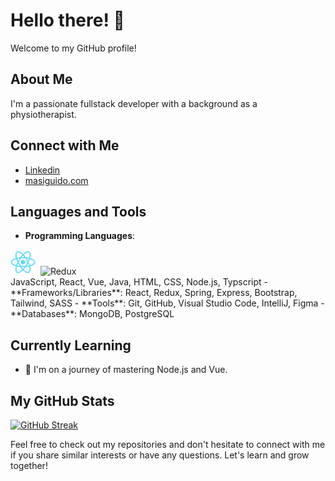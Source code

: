# Hello there! 👋

Welcome to my GitHub profile!

## About Me

I'm a passionate fullstack developer with a background as a physiotherapist.

## Connect with Me

- [Linkedin](https://www.linkedin.com/in/guido-masi-fullstack-dev/)
- [masiguido.com](https://www.masiguido.com/)

## Languages and Tools

- **Programming Languages**:
<div>
  <img src="https://github.com/devicons/devicon/blob/master/icons/react/react-original.svg" title="React" alt="React" width="40" height="40"/>&nbsp;
  <img src="[https://raw.githubusercontent.com/devicons/devicon/6910f0503efdd315c8f9b858234310c06e04d9c0/icons/redux/redux-original.svg" title="Redux" alt="Redux" width="40" height="40"/>&nbsp;
  </div>
 JavaScript, React, Vue, Java, HTML, CSS, Node.js, Typscript
- **Frameworks/Libraries**: React, Redux, Spring, Express, Bootstrap, Tailwind, SASS
- **Tools**: Git, GitHub, Visual Studio Code, IntelliJ, Figma
- **Databases**: MongoDB, PostgreSQL

## Currently Learning

- 🌱 I'm on a journey of mastering Node.js and Vue.

## My GitHub Stats

[![GitHub Streak](https://streak-stats.demolab.com/?user=guimasi1)](https://git.io/streak-stats)

Feel free to check out my repositories and don't hesitate to connect with me if you share similar interests or have any questions. Let's learn and grow together!


